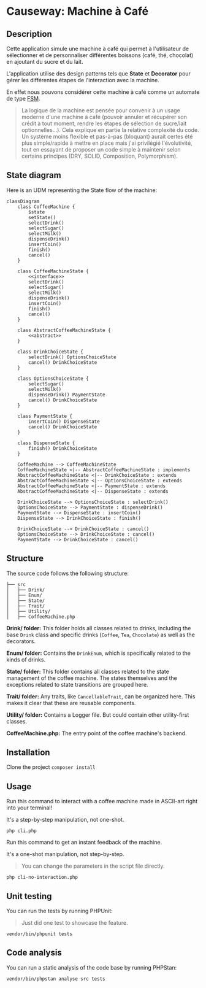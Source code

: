 # Causeway: Machine à Café

## Description

Cette application simule une machine à café qui permet à l'utilisateur de sélectionner et de personnaliser différentes boissons (café, thé, chocolat) en ajoutant du sucre et du lait.

L'application utilise des design patterns tels que **State** et **Decorator** pour gérer les différentes étapes de l'interaction avec la machine.

En effet nous pouvons considérer cette machine à café comme un automate de type [FSM](https://en.wikipedia.org/wiki/Finite-state_machine).

> La logique de la machine est pensée pour convenir à un usage moderne d'une machine à café (pouvoir annuler et récupérer son crédit à tout moment, rendre les étapes de sélection de sucre/lait optionnelles...).
> Cela explique en partie la relative complexité du code.
> Un système moins flexible et pas-à-pas (bloquant) aurait certes été plus simple/rapide à mettre en place mais j'ai privilégié l'évolutivité, tout en essayant de proposer un code simple à maintenir selon certains principes (DRY, SOLID, Composition, Polymorphism).

## State diagram

Here is an UDM representing the State flow of the machine:

```mermaid
classDiagram
    class CoffeeMachine {
        $state
        setState()
        selectDrink()
        selectSugar()
        selectMilk()
        dispenseDrink()
        insertCoin()
        finish()
        cancel()
    }

    class CoffeeMachineState {
        <<interface>>
        selectDrink()
        selectSugar()
        selectMilk()
        dispenseDrink()
        insertCoin()
        finish()
        cancel()
    }

    class AbstractCoffeeMachineState {
        <<abstract>>
    }

    class DrinkChoiceState {
        selectDrink() OptionsChoiceState
        cancel() DrinkChoiceState
    }

    class OptionsChoiceState {
        selectSugar()
        selectMilk()
        dispenseDrink() PaymentState
        cancel() DrinkChoiceState
    }

    class PaymentState {
        insertCoin() DispenseState
        cancel() DrinkChoiceState
    }

    class DispenseState {
        finish() DrinkChoiceState
    }

    CoffeeMachine --> CoffeeMachineState
    CoffeeMachineState <|-- AbstractCoffeeMachineState : implements
    AbstractCoffeeMachineState <|-- DrinkChoiceState : extends
    AbstractCoffeeMachineState <|-- OptionsChoiceState : extends
    AbstractCoffeeMachineState <|-- PaymentState : extends
    AbstractCoffeeMachineState <|-- DispenseState : extends

    DrinkChoiceState --> OptionsChoiceState : selectDrink()
    OptionsChoiceState --> PaymentState : dispenseDrink()
    PaymentState --> DispenseState : insertCoin()
    DispenseState --> DrinkChoiceState : finish()

    DrinkChoiceState --> DrinkChoiceState : cancel()
    OptionsChoiceState --> DrinkChoiceState : cancel()
    PaymentState --> DrinkChoiceState : cancel()
```

## Structure

The source code follows the following structure:

```shell
├── src
│   ├── Drink/
│   ├── Enum/
│   ├── State/
│   ├── Trait/
│   ├── Utility/
│   ├── CoffeeMachine.php
```

**Drink/ folder:** This folder holds all classes related to drinks, including the base `Drink` class and specific drinks (`Coffee`, `Tea`, `Chocolate`) as well as the decorators.

**Enum/ folder:** Contains the `DrinkEnum`, which is specifically related to the kinds of drinks.

**State/ folder:** This folder contains all classes related to the state management of the coffee machine. The states themselves and the exceptions related to state transitions are grouped here.

**Trait/ folder:** Any traits, like `CancellableTrait`, can be organized here. This makes it clear that these are reusable components.

**Utility/ folder:** Contains a Logger file. But could contain other utility-first classes.

**CoffeeMachine.php:** The entry point of the coffee machine's backend.

## Installation

Clone the project
`composer install`

## Usage

Run this command to interact with a coffee machine made in ASCII-art right into your terminal!

It's a step-by-step manipulation, not one-shot.

```shell
php cli.php
```

Run this command to get an instant feedback of the machine.

It's a one-shot manipulation, not step-by-step.

> You can change the parameters in the script file directly.

```shell
php cli-no-interaction.php
```

## Unit testing

You can run the tests by running PHPUnit:

> Just did one test to showcase the feature.

```shell
vendor/bin/phpunit tests
```

## Code analysis

You can run a static analysis of the code base by running PHPStan:

```shell
vendor/bin/phpstan analyse src tests
```
